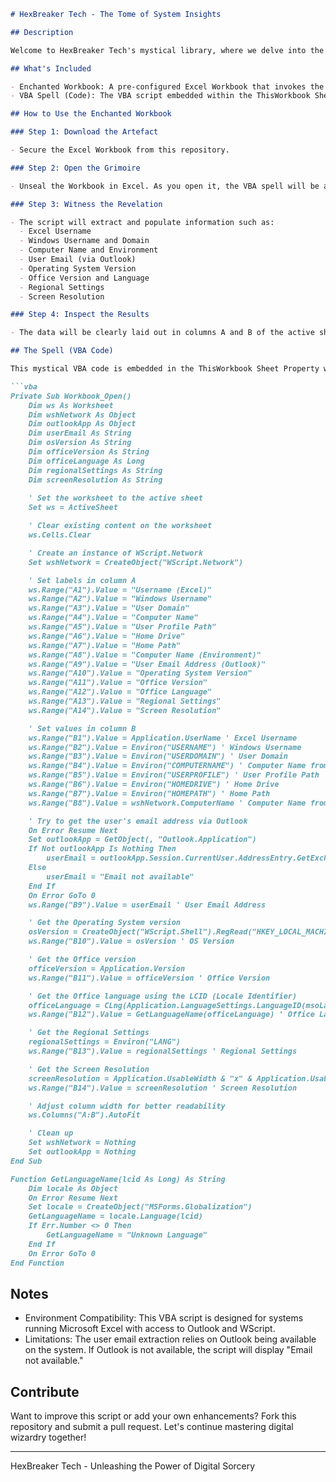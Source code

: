 ```markdown
# HexBreaker Tech - The Tome of System Insights

## Description

Welcome to HexBreaker Tech's mystical library, where we delve into the arcane arts of VBA to extract, decipher, and reveal hidden system data! This repository contains a powerful Excel Workbook, enchanted with a VBA script, nestled within the ThisWorkbook Sheet Property. This spell automatically gathers key system insights, such as user details, operating system information, and screen resolution upon opening the workbook.

## What's Included

- Enchanted Workbook: A pre-configured Excel Workbook that invokes the VBA script to extract and display system information automatically when the workbook is opened.
- VBA Spell (Code): The VBA script embedded within the ThisWorkbook Sheet Property, written to gather user-specific data and populate it into an Excel sheet for easy analysis.

## How to Use the Enchanted Workbook

### Step 1: Download the Artefact

- Secure the Excel Workbook from this repository.

### Step 2: Open the Grimoire

- Unseal the Workbook in Excel. As you open it, the VBA spell will be automatically invoked, and key system details will manifest within the active sheet.

### Step 3: Witness the Revelation

- The script will extract and populate information such as:
  - Excel Username
  - Windows Username and Domain
  - Computer Name and Environment
  - User Email (via Outlook)
  - Operating System Version
  - Office Version and Language
  - Regional Settings
  - Screen Resolution

### Step 4: Inspect the Results

- The data will be clearly laid out in columns A and B of the active sheet, with labels and values aligned for easy reading.

## The Spell (VBA Code)

This mystical VBA code is embedded in the ThisWorkbook Sheet Property within the VBA editor. Upon opening the workbook, the script is executed automatically. Below is the code for reference:

```vba
Private Sub Workbook_Open()
    Dim ws As Worksheet
    Dim wshNetwork As Object
    Dim outlookApp As Object
    Dim userEmail As String
    Dim osVersion As String
    Dim officeVersion As String
    Dim officeLanguage As Long
    Dim regionalSettings As String
    Dim screenResolution As String
    
    ' Set the worksheet to the active sheet
    Set ws = ActiveSheet

    ' Clear existing content on the worksheet
    ws.Cells.Clear

    ' Create an instance of WScript.Network
    Set wshNetwork = CreateObject("WScript.Network")

    ' Set labels in column A
    ws.Range("A1").Value = "Username (Excel)"
    ws.Range("A2").Value = "Windows Username"
    ws.Range("A3").Value = "User Domain"
    ws.Range("A4").Value = "Computer Name"
    ws.Range("A5").Value = "User Profile Path"
    ws.Range("A6").Value = "Home Drive"
    ws.Range("A7").Value = "Home Path"
    ws.Range("A8").Value = "Computer Name (Environment)"
    ws.Range("A9").Value = "User Email Address (Outlook)"
    ws.Range("A10").Value = "Operating System Version"
    ws.Range("A11").Value = "Office Version"
    ws.Range("A12").Value = "Office Language"
    ws.Range("A13").Value = "Regional Settings"
    ws.Range("A14").Value = "Screen Resolution"

    ' Set values in column B
    ws.Range("B1").Value = Application.UserName ' Excel Username
    ws.Range("B2").Value = Environ("USERNAME") ' Windows Username
    ws.Range("B3").Value = Environ("USERDOMAIN") ' User Domain
    ws.Range("B4").Value = Environ("COMPUTERNAME") ' Computer Name from Environ
    ws.Range("B5").Value = Environ("USERPROFILE") ' User Profile Path
    ws.Range("B6").Value = Environ("HOMEDRIVE") ' Home Drive
    ws.Range("B7").Value = Environ("HOMEPATH") ' Home Path
    ws.Range("B8").Value = wshNetwork.ComputerName ' Computer Name from WScript.Network

    ' Try to get the user's email address via Outlook
    On Error Resume Next
    Set outlookApp = GetObject(, "Outlook.Application")
    If Not outlookApp Is Nothing Then
        userEmail = outlookApp.Session.CurrentUser.AddressEntry.GetExchangeUser().PrimarySmtpAddress
    Else
        userEmail = "Email not available"
    End If
    On Error GoTo 0
    ws.Range("B9").Value = userEmail ' User Email Address

    ' Get the Operating System version
    osVersion = CreateObject("WScript.Shell").RegRead("HKEY_LOCAL_MACHINE\SOFTWARE\Microsoft\Windows NT\CurrentVersion\ProductName")
    ws.Range("B10").Value = osVersion ' OS Version

    ' Get the Office version
    officeVersion = Application.Version
    ws.Range("B11").Value = officeVersion ' Office Version

    ' Get the Office language using the LCID (Locale Identifier)
    officeLanguage = CLng(Application.LanguageSettings.LanguageID(msoLanguageIDUI))
    ws.Range("B12").Value = GetLanguageName(officeLanguage) ' Office Language

    ' Get the Regional Settings
    regionalSettings = Environ("LANG")
    ws.Range("B13").Value = regionalSettings ' Regional Settings

    ' Get the Screen Resolution
    screenResolution = Application.UsableWidth & "x" & Application.UsableHeight
    ws.Range("B14").Value = screenResolution ' Screen Resolution

    ' Adjust column width for better readability
    ws.Columns("A:B").AutoFit

    ' Clean up
    Set wshNetwork = Nothing
    Set outlookApp = Nothing
End Sub

Function GetLanguageName(lcid As Long) As String
    Dim locale As Object
    On Error Resume Next
    Set locale = CreateObject("MSForms.Globalization")
    GetLanguageName = locale.Language(lcid)
    If Err.Number <> 0 Then
        GetLanguageName = "Unknown Language"
    End If
    On Error GoTo 0
End Function
```

## Notes

- Environment Compatibility: This VBA script is designed for systems running Microsoft Excel with access to Outlook and WScript.
- Limitations: The user email extraction relies on Outlook being available on the system. If Outlook is not available, the script will display "Email not available."

## Contribute

Want to improve this script or add your own enhancements? Fork this repository and submit a pull request. Let's continue mastering digital wizardry together!

---

HexBreaker Tech - Unleashing the Power of Digital Sorcery
```
